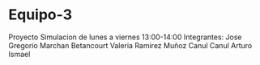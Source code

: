 # Equipo-3
Proyecto
Simulacion de lunes a viernes 13:00-14:00
Integrantes:
Jose Gregorio Marchan Betancourt
Valeria Ramirez Muñoz
Canul Canul Arturo Ismael
